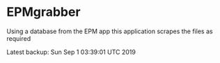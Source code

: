 # EPMgrabber
Using a database from the EPM app this application scrapes the files as required


Latest backup: Sun Sep 1 03:39:01 UTC 2019
